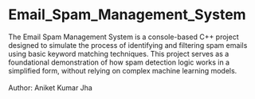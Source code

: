 # Email_Spam_Management_System
The Email Spam Management System is a console-based C++ project designed to simulate the process of identifying and filtering spam emails using basic keyword matching techniques. This project serves as a foundational demonstration of how spam detection logic works in a simplified form, without relying on complex machine learning models.
<br><br>
Author: Aniket Kumar Jha
